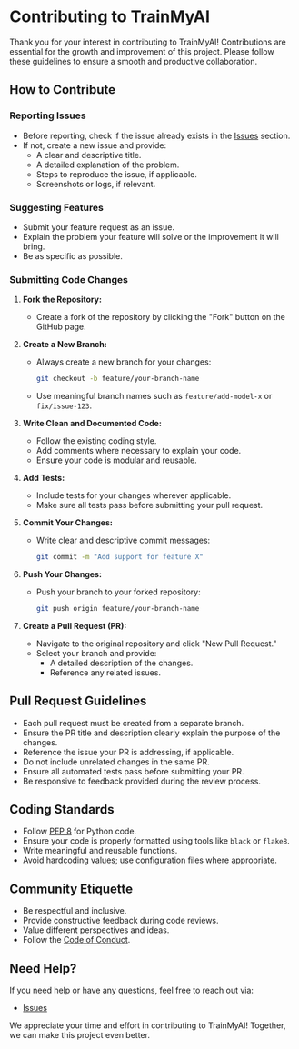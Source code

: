 # Contributing to TrainMyAI

Thank you for your interest in contributing to TrainMyAI! Contributions are essential for the growth and improvement of this project. Please follow these guidelines to ensure a smooth and productive collaboration.

## How to Contribute

### Reporting Issues
- Before reporting, check if the issue already exists in the [Issues](https://github.com/osman-haider/TrainMyAI/issues) section.
- If not, create a new issue and provide:
  - A clear and descriptive title.
  - A detailed explanation of the problem.
  - Steps to reproduce the issue, if applicable.
  - Screenshots or logs, if relevant.

### Suggesting Features
- Submit your feature request as an issue.
- Explain the problem your feature will solve or the improvement it will bring.
- Be as specific as possible.

### Submitting Code Changes
1. **Fork the Repository:**
   - Create a fork of the repository by clicking the "Fork" button on the GitHub page.

2. **Create a New Branch:**
   - Always create a new branch for your changes:
     ```bash
     git checkout -b feature/your-branch-name
     ```
   - Use meaningful branch names such as `feature/add-model-x` or `fix/issue-123`.

3. **Write Clean and Documented Code:**
   - Follow the existing coding style.
   - Add comments where necessary to explain your code.
   - Ensure your code is modular and reusable.

4. **Add Tests:**
   - Include tests for your changes wherever applicable.
   - Make sure all tests pass before submitting your pull request.

5. **Commit Your Changes:**
   - Write clear and descriptive commit messages:
     ```bash
     git commit -m "Add support for feature X"
     ```

6. **Push Your Changes:**
   - Push your branch to your forked repository:
     ```bash
     git push origin feature/your-branch-name
     ```

7. **Create a Pull Request (PR):**
   - Navigate to the original repository and click "New Pull Request."
   - Select your branch and provide:
     - A detailed description of the changes.
     - Reference any related issues.

## Pull Request Guidelines
- Each pull request must be created from a separate branch.
- Ensure the PR title and description clearly explain the purpose of the changes.
- Reference the issue your PR is addressing, if applicable.
- Do not include unrelated changes in the same PR.
- Ensure all automated tests pass before submitting your PR.
- Be responsive to feedback provided during the review process.

## Coding Standards
- Follow [PEP 8](https://peps.python.org/pep-0008/) for Python code.
- Ensure your code is properly formatted using tools like `black` or `flake8`.
- Write meaningful and reusable functions.
- Avoid hardcoding values; use configuration files where appropriate.

## Community Etiquette
- Be respectful and inclusive.
- Provide constructive feedback during code reviews.
- Value different perspectives and ideas.
- Follow the [Code of Conduct](CODE_OF_CONDUCT.md).

## Need Help?
If you need help or have any questions, feel free to reach out via:
- [Issues](https://github.com/osman-haider/TrainMyAI/issues)

We appreciate your time and effort in contributing to TrainMyAI! Together, we can make this project even better.